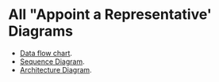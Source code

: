 # All "Appoint a Representative' Diagrams

- [Data flow chart](https://github.com/department-of-veterans-affairs/va.gov-team/blob/master/products/accredited-representation-management/product-documentation/appoint-a-representative/technical-documentation/images/appoint-a-rep-data-flow.png).
- [Sequence Diagram](https://github.com/department-of-veterans-affairs/va.gov-team/blob/master/products/accredited-representation-management/product-documentation/appoint-a-representative/technical-documentation/images/appoint-a-rep-sequence.png).
- [Architecture Diagram](https://github.com/department-of-veterans-affairs/va.gov-team/blob/master/products/accredited-representation-management/product-documentation/appoint-a-representative/technical-documentation/images/appoint-a-rep-architecture.png).
